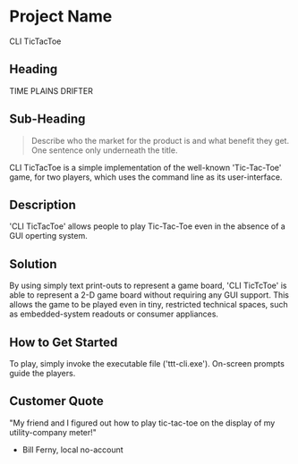 # Project Name #
CLI TicTacToe

## Heading ##
  TIME PLAINS DRIFTER

## Sub-Heading ##
  > Describe who the market for the product is and what benefit they get. One sentence only underneath the title.
  
  CLI TicTacToe is a simple implementation of the well-known 'Tic-Tac-Toe' game, for two players, which uses the command line as its user-interface.

## Description ##
  'CLI TicTacToe' allows people to play Tic-Tac-Toe even in the absence of a GUI operting system.
  
## Solution ##
  By using simply text print-outs to represent a game board, 'CLI TicTcToe' is able to represent a 2-D game board without requiring any GUI support. This allows the game to be played even in tiny, restricted technical spaces, such as embedded-system readouts or consumer appliances.

## How to Get Started ##
  To play, simply invoke the executable file ('ttt-cli.exe'). On-screen prompts guide the players.
  
## Customer Quote ##
  "My friend and I figured out how to play tic-tac-toe on the display of my utility-company meter!"
  
   - Bill Ferny, local no-account
  